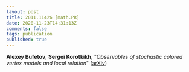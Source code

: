 ```yaml
---
layout: post
title: 2011.11426 [math.PR]
date: 2020-11-23T14:31:13Z
comments: false
tags: publication
published: true
---
```


<b>Alexey Bufetov</b>, <b>Sergei Korotkikh</b>, "<i>Observables of stochastic colored vertex models and local relation</i>" ([arXiv](http://arxiv.org/abs/2011.11426v1))
